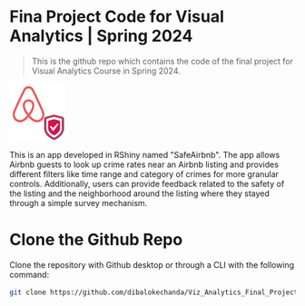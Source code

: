 # Fina Project Code for Visual Analytics | Spring 2024 

> This is the github repo which contains the code of the final project for Visual Analytics Course in Spring 2024. 



<img src="logo.png" width="100" height="100">

This is an app developed in RShiny named "SafeAirbnb". The app allows Airbnb guests to look up crime rates near an Airbnb listing and provides different filters like time range and category of crimes for more granular controls. Additionally, users can provide feedback related to the safety of the listing and the neighborhood around the listing where they stayed through a simple survey mechanism.


# Clone the Github Repo

Clone the repository with Github desktop or through a CLI with the following command:


```bash
git clone https://github.com/dibalokechanda/Viz_Analytics_Final_Project.git
```



